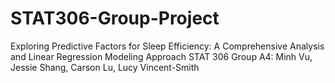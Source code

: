# STAT306-Group-Project
Exploring Predictive Factors for Sleep Efficiency: A Comprehensive Analysis and Linear Regression Modeling Approach
STAT 306 Group A4: Minh Vu, Jessie Shang, Carson Lu, Lucy Vincent-Smith 

